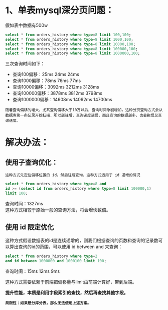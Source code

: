 # 1、单表mysql深分页问题：
假如表中数据有500w
```sql
select * from orders_history where type=8 limit 100,100;
select * from orders_history where type=8 limit 1000,100;
select * from orders_history where type=8 limit 10000,100;
select * from orders_history where type=8 limit 100000,100;
select * from orders_history where type=8 limit 1000000,100;
```
三次查询时间如下：
- 查询100偏移：25ms 24ms 24ms
- 查询1000偏移：78ms 76ms 77ms
- 查询10000偏移：3092ms 3212ms 3128ms
- 查询100000偏移：3878ms 3812ms 3798ms
- 查询1000000偏移：14608ms 14062ms 14700ms

```随着查询偏移的增大，尤其查询偏移大于10万以后，查询时间急剧增加。这种分页查询方式会从数据库第一条记录开始扫描，所以越往后，查询速度越慢，而且查询的数据越多，也会拖慢总查询速度。```

# 解决办法：
## 使用子查询优化：
```这种方式先定位偏移位置的 id，然后往后查询，这种方式适用于 id 递增的情况```
```sql
select * from orders_history where type=8 and
id >= (select id from orders_history where type=8 limit 100000,1)
limit 100;
```
查询时间：1327ms  
这种方式相较于原始一般的查询方法，将会增快数倍。

## 使用 id 限定优化

这种方式假设数据表的id是连续递增的，则我们根据查询的页数和查询的记录数可以算出查询的id的范围，可以使用 id between and 来查询：
```sql
select * from orders_history where type=2
and id between 1000000 and 1000100 limit 100;
```
查询时间：15ms 12ms 9ms  

这种方式需要依赖于前端把偏移量与limit由前端计算好，带到后端。

**提升性能，本质是利用字段索引的查找，然后再查找其他字段。**

**```局限性：如果是分库分表，那么无法使用上述方案。```**
